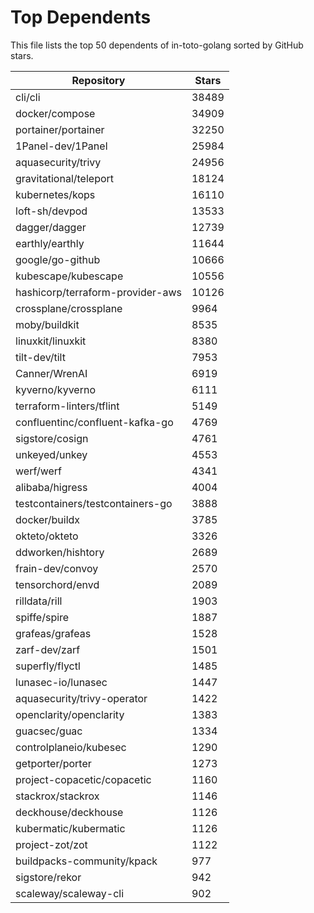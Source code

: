 
# Top Dependents

This file lists the top 50 dependents of in-toto-golang sorted by GitHub stars.

| Repository | Stars |
|------------|-------|
| cli/cli | 38489 |
| docker/compose | 34909 |
| portainer/portainer | 32250 |
| 1Panel-dev/1Panel | 25984 |
| aquasecurity/trivy | 24956 |
| gravitational/teleport | 18124 |
| kubernetes/kops | 16110 |
| loft-sh/devpod | 13533 |
| dagger/dagger | 12739 |
| earthly/earthly | 11644 |
| google/go-github | 10666 |
| kubescape/kubescape | 10556 |
| hashicorp/terraform-provider-aws | 10126 |
| crossplane/crossplane | 9964 |
| moby/buildkit | 8535 |
| linuxkit/linuxkit | 8380 |
| tilt-dev/tilt | 7953 |
| Canner/WrenAI | 6919 |
| kyverno/kyverno | 6111 |
| terraform-linters/tflint | 5149 |
| confluentinc/confluent-kafka-go | 4769 |
| sigstore/cosign | 4761 |
| unkeyed/unkey | 4553 |
| werf/werf | 4341 |
| alibaba/higress | 4004 |
| testcontainers/testcontainers-go | 3888 |
| docker/buildx | 3785 |
| okteto/okteto | 3326 |
| ddworken/hishtory | 2689 |
| frain-dev/convoy | 2570 |
| tensorchord/envd | 2089 |
| rilldata/rill | 1903 |
| spiffe/spire | 1887 |
| grafeas/grafeas | 1528 |
| zarf-dev/zarf | 1501 |
| superfly/flyctl | 1485 |
| lunasec-io/lunasec | 1447 |
| aquasecurity/trivy-operator | 1422 |
| openclarity/openclarity | 1383 |
| guacsec/guac | 1334 |
| controlplaneio/kubesec | 1290 |
| getporter/porter | 1273 |
| project-copacetic/copacetic | 1160 |
| stackrox/stackrox | 1146 |
| deckhouse/deckhouse | 1126 |
| kubermatic/kubermatic | 1126 |
| project-zot/zot | 1122 |
| buildpacks-community/kpack | 977 |
| sigstore/rekor | 942 |
| scaleway/scaleway-cli | 902 |
